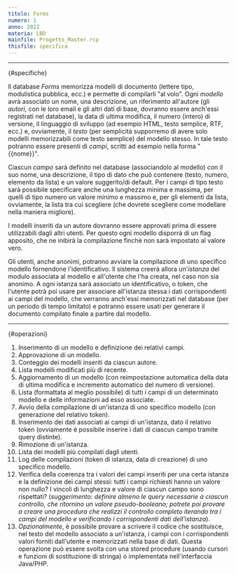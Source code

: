 ```yaml
---
titolo: Forms
numero: 1
anno: 2022
materia: LBD
mainfile: Progetto_Master.rcp
thisfile: specifica
---
```


-------
{#specifiche}

Il database *Forms* memorizza
modelli di documento (lettere tipo, modulistica pubblica, ecc.) e permette di
compilarli "al volo". Ogni *modello* avrà associato un nome, una descrizione, 
un riferimento all'autore (gli *autori*, con le loro email e gli altri dati di base, 
dovranno essere anch'essi registrati nel database), la data di ultima modifica, 
il numero (intero) di versione, il linguaggio di sviluppo (ad
esempio HTML, testo semplice, RTF, ecc.) e, ovviamente, il *testo* (per semplicità 
supporremo di avere solo modelli memorizzabili come testo semplice) del modello stesso. 
In tale testo potranno essere presenti di *campi*, scritti ad esempio nella forma "{{nome}}".

Ciascun *campo* sarà definito nel database (associandolo al modello) con il suo nome, una
descrizione, il tipo di dato che può contenere (testo, numero, elemento da
lista) e un valore suggerito/di default. Per i campi di tipo testo sarà
possibile specificare anche una lunghezza minima e massima, per quelli di tipo
numero un valore minimo e massimo e, per gli elementi da lista, ovviamente, la
lista tra cui scegliere (che dovrete scegliere come modellare nella maniera migliore).

I modelli inseriti da un autore dovranno essere approvati
prima di essere utilizzabili dagli altri utenti. Per questo ogni modello
disporrà di un flag apposito, che ne inibirà la compilazione finchè non sarà
impostato al valore vero.

Gli utenti, anche anonimi, potranno avviare la compilazione di uno specifico 
modello fornendone l'identificativo. Il sistema creerà allora un'*istanza* del modulo
associata al modello e all'utente che l'ha creata, nel caso non sia anonimo. A ogni istanza
sarà associato un identificativo, o token, che l'utente potrà poi usare per associare all'istanza stessa 
i dati corrispondenti ai campi del modello, che verranno anch'essi memorizzati nel database 
(per un periodo di tempo limitato) e potranno essere usati per generare il documento
compilato finale a partire dal modello.

-------
{#operazioni}

1. Inserimento di un modello e definizione dei relativi campi.
2. Approvazione di un modello.
3. Conteggio dei modelli inseriti da ciascun autore.
4. Lista modelli modificati più di recente.
5. Aggiornamento di un modello (con reimpostazione automatica
della data di ultima modifica e incremento automatico del numero di versione).
6. Lista (formattata al meglio possibile) di tutti
i campi di un determinato modello e delle informazioni ad esso associate.
7. Avvio della compilazione di un'istanza di uno
specifico modello (con generazione del relativo token).
8. Inserimento dei dati associati ai campi di
un'istanza, dato il relativo token (ovviamente è possibile inserire i dati di
ciascun campo tramite query distinte).
9. Rimozione di un'istanza.
10. Lista dei modelli più compilati dagli utenti.
11. Log delle compilazioni (token di istanza, data di creazione) di uno specifico modello.
12. Verifica della coerenza tra i valori dei campi inseriti per una certa istanza e la
definizione dei campi stessi: tutti i campi richiesti hanno un valore non
nullo? I vincoli di lunghezza e valore di ciascun campo sono rispettati? (*suggerimento: definire almeno le query
necessarie a ciascun controllo, che ritornino un valore pseudo-booleano; potrete poi provare a creare una procedura che realizzi il controllo completo iterando tra i campi del modello e verificando i corrispondenti dati dell'istanza*).
13. *Opzionalmente*, è possibile provare a
scrivere il codice che sostituisce, nel testo del modello associato a
un'istanza, i campi con i corrispondenti valori forniti dall'utente e
memorizzati nella base di dati. Questa operazione può essere svolta con una
stored procedure (usando cursori e funzioni di sostituzione di stringa) o
implementata nell'interfaccia Java/PHP.
